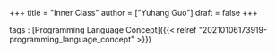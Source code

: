 +++
title = "Inner Class"
author = ["Yuhang Guo"]
draft = false
+++

tags
: [Programming Language Concept]({{< relref "20210106173919-programming_language_concept" >}})
